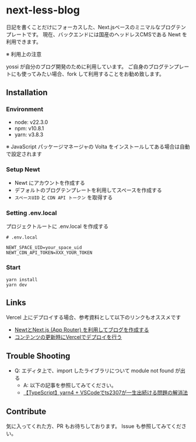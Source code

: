 # next-less-blog

日記を書くことだけにフォーカスした、Next.jsベースのミニマルなブログテンプレートです。
現在、バックエンドには国産のヘッドレスCMSである Newt を利用できます。

※ 利用上の注意

yossi が自分のブログ開発のために利用しています。
ご自身のブログテンプレートにも使ってみたい場合、fork して利用することをお勧め致します。

## Installation

### Environment

- node: v22.3.0
- npm: v10.8.1
- yarn: v3.8.3

※ JavaScript パッケージマネージャの Volta をインストールしてある場合は自動で設定されます

### Setup Newt

- Newt にアカウントを作成する
- デフォルトのブログテンプレートを利用してスペースを作成する
- `スペースUID` と `CDN API トークン` を取得する

### Setting .env.local

プロジェクトルートに .env.local を作成する

``` 
# .env.local

NEWT_SPACE_UID=your_space_uid
NEWT_CDN_API_TOKEN=XXX_YOUR_TOKEN
```

### Start

```
yarn install
yarn dev
```

## Links

Vercel 上にデプロイする場合、参考資料として以下のリンクもオススメです

- [NewtとNext.js (App Router) を利用してブログを作成する](https://www.newt.so/docs/tutorials/get-contents-in-nextjs)
- [コンテンツの更新時にVercelでデプロイを行う](https://www.newt.so/docs/tutorials/deploy-to-vercel-with-webhooks)


## Trouble Shooting

- Q: エディタ上で、import したライブラリについて module not found が出る
  - A: 以下の記事を参照してみてください。
  - [【TypeScript】yarn4 + VSCodeでts2307が一生出続ける問題の解消法](https://qiita.com/Enokisan/items/8007c6a943058bcf7073)


## Contribute

気に入ってくれた方、PR もお待ちしております。
Issue も参照してみてください。